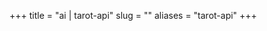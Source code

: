 +++
title = "ai | tarot-api"
slug = ""
aliases = "tarot-api"
+++

<link rel="stylesheet" href="/css/img.css" />
<link href="/tarot-api/chunk-vendors.js" rel="preload" as="script">
<div id="app"></div>
<script src="/tarot-api/chunk-vendors.js"></script>
<script src="/tarot-api/app.js"></script>
